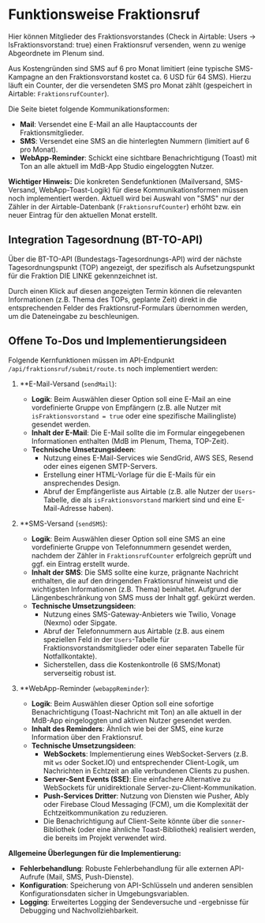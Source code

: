 # Funktionsweise Fraktionsruf

Hier können Mitglieder des Fraktionsvorstandes (Check in Airtable: Users -> IsFraktionsvorstand: true) einen Fraktionsruf versenden, wenn zu wenige Abgeordnete im Plenum sind. 

Aus Kostengründen sind SMS auf 6 pro Monat limitiert (eine typische SMS-Kampagne an den Fraktionsvorstand kostet ca. 6 USD für 64 SMS). Hierzu läuft ein Counter, der die versendeten SMS pro Monat zählt (gespeichert in Airtable: `FraktionsrufCounter`).

Die Seite bietet folgende Kommunikationsformen:
- **Mail**: Versendet eine E-Mail an alle Hauptaccounts der Fraktionsmitglieder.
- **SMS**: Versendet eine SMS an die hinterlegten Nummern (limitiert auf 6 pro Monat).
- **WebApp-Reminder**: Schickt eine sichtbare Benachrichtigung (Toast) mit Ton an alle aktuell im MdB-App Studio eingeloggten Nutzer.

**Wichtiger Hinweis:** Die konkreten Sendefunktionen (Mailversand, SMS-Versand, WebApp-Toast-Logik) für diese Kommunikationsformen müssen noch implementiert werden. Aktuell wird bei Auswahl von "SMS" nur der Zähler in der Airtable-Datenbank (`FraktionsrufCounter`) erhöht bzw. ein neuer Eintrag für den aktuellen Monat erstellt.

## Integration Tagesordnung (BT-TO-API)

Über die BT-TO-API (Bundestags-Tagesordnungs-API) wird der nächste Tagesordnungspunkt (TOP) angezeigt, der spezifisch als Aufsetzungspunkt für die Fraktion DIE LINKE gekennzeichnet ist. 

Durch einen Klick auf diesen angezeigten Termin können die relevanten Informationen (z.B. Thema des TOPs, geplante Zeit) direkt in die entsprechenden Felder des Fraktionsruf-Formulars übernommen werden, um die Dateneingabe zu beschleunigen. 

## Offene To-Dos und Implementierungsideen

Folgende Kernfunktionen müssen im API-Endpunkt `/api/fraktionsruf/submit/route.ts` noch implementiert werden:

1.  **E-Mail-Versand (`sendMail`):
    *   **Logik**: Beim Auswählen dieser Option soll eine E-Mail an eine vordefinierte Gruppe von Empfängern (z.B. alle Nutzer mit `isFraktionsvorstand = true` oder eine spezifische Mailingliste) gesendet werden.
    *   **Inhalt der E-Mail**: Die E-Mail sollte die im Formular eingegebenen Informationen enthalten (MdB im Plenum, Thema, TOP-Zeit).
    *   **Technische Umsetzungsideen**:
        *   Nutzung eines E-Mail-Services wie SendGrid, AWS SES, Resend oder eines eigenen SMTP-Servers.
        *   Erstellung einer HTML-Vorlage für die E-Mails für ein ansprechendes Design.
        *   Abruf der Empfängerliste aus Airtable (z.B. alle Nutzer der `Users`-Tabelle, die als `isFraktionsvorstand` markiert sind und eine E-Mail-Adresse haben).

2.  **SMS-Versand (`sendSMS`):
    *   **Logik**: Beim Auswählen dieser Option soll eine SMS an eine vordefinierte Gruppe von Telefonnummern gesendet werden, nachdem der Zähler in `FraktionsrufCounter` erfolgreich geprüft und ggf. ein Eintrag erstellt wurde.
    *   **Inhalt der SMS**: Die SMS sollte eine kurze, prägnante Nachricht enthalten, die auf den dringenden Fraktionsruf hinweist und die wichtigsten Informationen (z.B. Thema) beinhaltet. Aufgrund der Längenbeschränkung von SMS muss der Inhalt ggf. gekürzt werden.
    *   **Technische Umsetzungsideen**:
        *   Nutzung eines SMS-Gateway-Anbieters wie Twilio, Vonage (Nexmo) oder Sipgate.
        *   Abruf der Telefonnummern aus Airtable (z.B. aus einem speziellen Feld in der `Users`-Tabelle für Fraktionsvorstandsmitglieder oder einer separaten Tabelle für Notfallkontakte).
        *   Sicherstellen, dass die Kostenkontrolle (6 SMS/Monat) serverseitig robust ist.

3.  **WebApp-Reminder (`webappReminder`):
    *   **Logik**: Beim Auswählen dieser Option soll eine sofortige Benachrichtigung (Toast-Nachricht mit Ton) an alle aktuell in der MdB-App eingeloggten und aktiven Nutzer gesendet werden.
    *   **Inhalt des Reminders**: Ähnlich wie bei der SMS, eine kurze Information über den Fraktionsruf.
    *   **Technische Umsetzungsideen**:
        *   **WebSockets**: Implementierung eines WebSocket-Servers (z.B. mit `ws` oder Socket.IO) und entsprechender Client-Logik, um Nachrichten in Echtzeit an alle verbundenen Clients zu pushen.
        *   **Server-Sent Events (SSE)**: Eine einfachere Alternative zu WebSockets für unidirektionale Server-zu-Client-Kommunikation.
        *   **Push-Services Dritter**: Nutzung von Diensten wie Pusher, Ably oder Firebase Cloud Messaging (FCM), um die Komplexität der Echtzeitkommunikation zu reduzieren.
        *   Die Benachrichtigung auf Client-Seite könnte über die `sonner`-Bibliothek (oder eine ähnliche Toast-Bibliothek) realisiert werden, die bereits im Projekt verwendet wird.

**Allgemeine Überlegungen für die Implementierung:**
*   **Fehlerbehandlung**: Robuste Fehlerbehandlung für alle externen API-Aufrufe (Mail, SMS, Push-Dienste).
*   **Konfiguration**: Speicherung von API-Schlüsseln und anderen sensiblen Konfigurationsdaten sicher in Umgebungsvariablen.
*   **Logging**: Erweitertes Logging der Sendeversuche und -ergebnisse für Debugging und Nachvollziehbarkeit. 